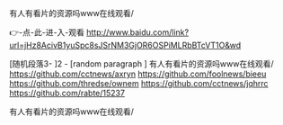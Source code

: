 
有人有看片的资源吗www在线观看/




👉-点-此-进-入-观看  http://www.baidu.com/link?url=jHz8AcivB1yuSpc8sJSrNM3GjOR6OSPiMLRbBTcVT1O&wd




[随机段落3-
]2 - [random paragraph
]
有人有看片的资源吗www在线观看/ https://github.com/cctnews/axryn
https://github.com/foolnews/bieeu
https://github.com/thredse/ownem
https://github.com/cctnews/jqhrrc
https://github.com/rabte/15237





有人有看片的资源吗www在线观看/
